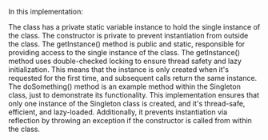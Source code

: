 In this implementation:

The class has a private static variable instance to hold the single instance of the class.
The constructor is private to prevent instantiation from outside the class.
The getInstance() method is public and static, responsible for providing access to the single instance of the class.
The getInstance() method uses double-checked locking to ensure thread safety and lazy initialization. This means that
the instance is only created when it's requested for the first time, and subsequent calls return the same instance.
The doSomething() method is an example method within the Singleton class, just to demonstrate its functionality.
This implementation ensures that only one instance of the Singleton class is created, and it's thread-safe, efficient,
and lazy-loaded. Additionally, it prevents instantiation via reflection by throwing an exception if the constructor is
called from within the class.